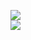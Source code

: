 [![](https://img.shields.io/badge/Made%20With-Github%20Spray-lightgrey.svg?style=for-the-badge&logo=github)](https://github.com/Annihil/github-spray#22153)  
[![](https://i.imgur.com/2DrTn0Z.gif)](https://github.com/Annihil/github-spray)